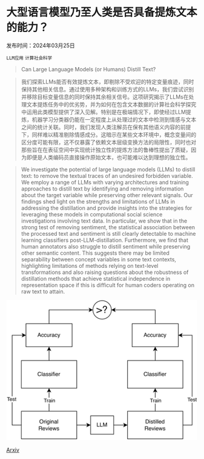 # 大型语言模型乃至人类是否具备提炼文本的能力？

发布时间：2024年03月25日

`LLM应用` `计算社会科学`

> Can Large Language Models (or Humans) Distill Text?

> 我们探索LLMs能否有效提炼文本，即剔除不受欢迎的特定变量痕迹，同时保持其他相关信息。通过使用多种架构和训练方式的LLMs，我们尝试识别并移除目标变量信息的同时保持其余相关信号。这项研究揭示了LLMs在处理文本提炼任务中的优劣势，并为如何在包含文本数据的计算社会科学探究中运用此类模型提供了深入见解。特别是在极端情况下，即使经过LLM提炼，机器学习分类器仍能在一定程度上从处理过的文本中检测到情感与文本之间的统计关联。同时，我们发现人类注解员在保有其他语义内容的前提下，同样难以精准剔除情感成分。这暗示在某些文本环境中，概念变量间的区分度可能有限，这不仅暴露了依赖文本层级变换方法的局限性，同时也对那些旨在在表征空间中实现统计独立性的提炼方法的鲁棒性提出了质疑，因为即便是人类编码员直接操作原始文本，也可能难以达到理想的独立性。

> We investigate the potential of large language models (LLMs) to distill text: to remove the textual traces of an undesired forbidden variable. We employ a range of LLMs with varying architectures and training approaches to distill text by identifying and removing information about the target variable while preserving other relevant signals. Our findings shed light on the strengths and limitations of LLMs in addressing the distillation and provide insights into the strategies for leveraging these models in computational social science investigations involving text data. In particular, we show that in the strong test of removing sentiment, the statistical association between the processed text and sentiment is still clearly detectable to machine learning classifiers post-LLM-distillation. Furthermore, we find that human annotators also struggle to distill sentiment while preserving other semantic content. This suggests there may be limited separability between concept variables in some text contexts, highlighting limitations of methods relying on text-level transformations and also raising questions about the robustness of distillation methods that achieve statistical independence in representation space if this is difficult for human coders operating on raw text to attain.

![大型语言模型乃至人类是否具备提炼文本的能力？](../../../paper_images/2403.16584/x1.png)

[Arxiv](https://arxiv.org/abs/2403.16584)